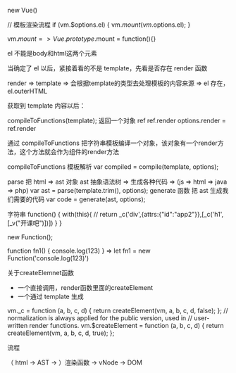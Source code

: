 
new Vue()

// 模板渲染流程
if (vm.$options.el) {
    vm.$mount(vm.$options.el);
}

vm.$mount => Vue.prototype.$mount = function(){}

el 不能是body和html这两个元素

当确定了 el 以后，紧接着看的不是 template，先看是否存在 render 函数

render => template => 会根据template的类型去处理模板的内容来源 => el 存在，el.outerHTML

获取到 template 内容以后：

compileToFunctions(template);
返回一个对象 ref
ref.render
options.render = ref.render

通过 compileToFunctions 把字符串模板编译一个对象，该对象有一个render方法，这个方法就会作为组件的render方法

compileToFunctions
模板解析
var compiled = compile(template, options);

parse 把 html => ast 对象
ast 抽象语法树 => 生成各种代码 => (js => html => java => php)
var ast = parse(template.trim(), options);
generate 函数 把 ast 生成我们需要的代码
var code = generate(ast, options);

字符串
function() {
    with(this){ //
        return _c('div',{attrs:{"id":"app2"}},[_c('h1',[_v("开课吧")])])
    }
}

new Function();

function fn1() {
    console.log(123)
}
=> 
let fn1 = new Function('console.log(123)')


关于createElemnet函数
- 一个直接调用，render函数里面的createElement
- 一个通过 template 生成

 vm._c = function (a, b, c, d) { return createElement(vm, a, b, c, d, false); };
// normalization is always applied for the public version, used in
// user-written render functions.
vm.$createElement = function (a, b, c, d) { return createElement(vm, a, b, c, d, true); };



流程

（ html -> AST -> ）渲染函数 -> vNode -> DOM